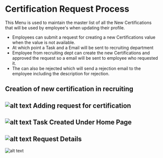 Certification Request Process
===========
This Menu is used to maintain the master list of all the New Certifications that will be used by employee's when updating their profile.

  -  Employees can submit a request for creating a new Certifications value when the value is not available.
  -  At which point a Task and a Email will be sent to recruiting department
  -  Employee from recruiting dept can create the new Certifications and approved the request so a email will be sent to employee who requested it.
  -  The can also be rejected which will send a rejection email to the employee including the description for rejection.

Creation of new certification in recruiting 
----
![alt text](../../images/recruiting/create-certifications-recruiting.png "Certification Request")
Adding request for certification
----
![alt text](../../images/recruiting/certification-adding-and-request.png "Certification Request")
Task Created Under Home Page
----
![alt text](../../images/recruiting/certification-task-profile.png "Certification Request")
Request Details
----
![alt text](../../images/recruiting/certification-request-details.png "Certification Request")